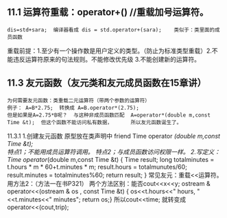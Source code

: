 ## 11.1  运算符重载：operator+() //重载加号运算符。
	dis=std+sara;  编译器看成 dis = std.operator+(sara);    类似于：类里面的成员函数
重载前提：1.至少有一个操作数是用户定义的类型。（防止为标准类型重载）2.不能违反运算符原来的句法规则。不能修改优先级 3.不能创建新的运算符。
## 11.3 友元函数（友元类和友元成员函数在15章讲）
	为何需要友元函数：类重载二元运算符（带两个参数的运算符）
	例子： A=B*2.75;  转换成 A=B.operator*(2.75);  
	但是如果是A=2.75*B呢？  与这种非成员函数匹配  A=operator*(double m,const Time &t);  但这个函数不能访问私有数据，      所以友元函数诞生了。
11.3.1     1.创建友元函数
	原型放在类声明中  friend Time operator *(double m,const Time &t);    
	特点1；不能用成员运算符调用。
	特点2；与成员函数访问权限一样。
              2.写定义：
	Time operator*(double m,const Time &t) 
	{
	Time result; long totalminutes = t.hours * m * 60+t.minutes * m;
	 result.hours = totalmunutes/60; result.minutes = totalminutes%60;
	return result;
	}
	常见友元：重载<<运算符。
	用方法2：（方法一在书P321） 两个方法区别：能否cout<<x<<y;
	ostream & operator<<(ostream & os , const Time &t)
	{ os<<t.hours<<"  hours, "<<t.minutes<<" minutes"; return os;}   所以cout<<time;  就转变成 operator<<(cout,trip);
